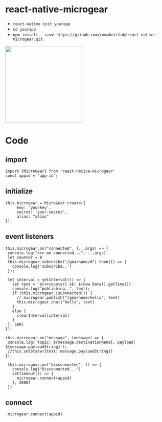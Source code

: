 # react-native-microgear


* `react-native init yourapp`
* `cd yourapp`
* `npm install --save https://github.com/cmmakerclub/react-native-microgear.git`


<img src="https://lh3.googleusercontent.com/2l-jZl9sKx81ZYdiBeBKM284Fe0Vu7q9zHJOX2iNQUODqCD1G86q8GkQwuIeoAjfHGcOOtMa-ychcGlMciR4micS-obvkQOE-0b80dXaXpEuvPZ9dcpPrvo_Zy_5fjkABxPuNCgAcMXNE74l2LKs7ELHbBFpu5bp-7EOkwyCLjuTXnvW3opL1IyB_5DIE1JoHRq7EUnd3zNuzfAkDfPIIS2X6TAQwxCNrr045X4UrTGB3sO0p1tlk1bEshPD0uOod2CNeg9rq_zRwuxmeOlEvUa3e31tzrcHC65dPt6Dlqj6gDUq-txAxHnxnUdUhHU6r_-vjqdjPB7cxo021RvcnYvTH47uru5gUOVoE2eGq3YscjDpswFypuzZXlr19qOaJP9MMKAPQETaJBgN3ojov0LC6VEO4YVqLi99wOnqVX6Z1w959o_p-a1CFfmSohpurV5EiBfbF3jEBIzs_7lmN9QONopKV3NRk9LWzXK3jJGj-V9U5sNziT6dgpA_ELsoCskOzqieSGJPtl3MP2YfqnC3OrrLpLXEFCpCrrYmpziC2qCRsqtjnVogU68L8ML4L68WUs_7cQTGA-Nom8azhmDXWHRfJzNyqGURqWXxqyMOwt_woE4IrHwvni7tDG4l4_TO0I-ajnt21kQ9npdv9zaPMna2O_eorDi0W8eHQms=w375-h689-no" width="240">


# Code

## import

    import {MicroGear} from 'react-native-microgear'
    const appid = "app-id";

## initialize

    this.microgear = MicroGear.create({
         key: 'yourkey',
         secret: 'your-secret',
         alias: "alias"
    });

## event listeners
    
    this.microgear.on("connected", (...args) => {
     console.log(">>> on connected...", ...args)
     let counter = 0
     this.microgear.subscribe("/gearname/#").then(() => {
       console.log('subscribe..')
     });
     
     let interval = setInterval(() => {
       let text = `${++counter} ok: ${new Date().getTime()}`
       console.log("publishing..", text);
       if (this.microgear.isConnected()) {
         // microgear.publish("/gearname/hello", text)
         this.microgear.chat("hello", text)
       }
       else {
         clearInterval(interval)
       }
     }, 500)
    });
   
    this.microgear.on("message", (message) => {
     console.log(`topic: ${message.destinationName}, payload: ${message.payloadString}`);
     //this.setState({text: message.payloadString})
    });
   
     this.microgear.on("disconnected", () => {
       console.log("Disconnected...")
       setTimeout(() => {
         microgear.connect(appid)
       }, 2000)
     })

## connect

     microgear.connect(appid)
